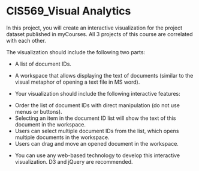 # CIS569_Visual Analytics

In this project, you will create an interactive visualization for the project dataset published in myCourses. All 3 projects of this course are correlated with each other.

The visualization should include the following two parts:

+ A list of document IDs.
+ A workspace that allows displaying the text of documents (similar to the visual metaphor of opening a text file in MS word).

+ Your visualization should include the following interactive features:
 - Order the list of document IDs with direct manipulation (do not use menus or buttons).
 - Selecting an item in the document ID list will show the text of this document in the workspace.
 - Users can select multiple document IDs from the list, which opens multiple documents in the workspace.
 - Users can drag and move an opened document in the workspace.

+  You can use any web-based technology to develop this interactive visualization. D3 and jQuery are recommended.
